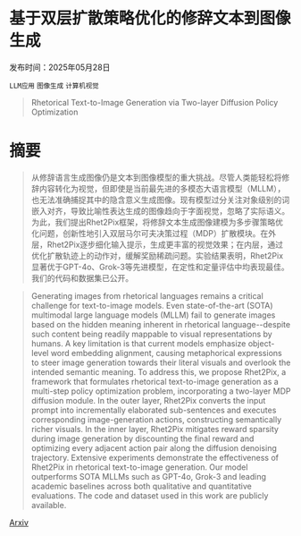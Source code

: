 # 基于双层扩散策略优化的修辞文本到图像生成

发布时间：2025年05月28日

`LLM应用` `图像生成` `计算机视觉`

> Rhetorical Text-to-Image Generation via Two-layer Diffusion Policy Optimization

# 摘要

> 从修辞语言生成图像仍是文本到图像模型的重大挑战。尽管人类能轻松将修辞内容转化为视觉，但即使是当前最先进的多模态大语言模型（MLLM），也无法准确捕捉其中的隐含意义生成图像。现有模型过分关注对象级别的词嵌入对齐，导致比喻性表达生成的图像趋向于字面视觉，忽略了实际语义。为此，我们提出Rhet2Pix框架，将修辞文本生成图像建模为多步骤策略优化问题，创新性地引入双层马尔可夫决策过程（MDP）扩散模块。在外层，Rhet2Pix逐步细化输入提示，生成更丰富的视觉效果；在内层，通过优化扩散轨迹上的动作对，缓解奖励稀疏问题。实验结果表明，Rhet2Pix显著优于GPT-4o、Grok-3等先进模型，在定性和定量评估中均表现最佳。我们的代码和数据集已公开。

> Generating images from rhetorical languages remains a critical challenge for text-to-image models. Even state-of-the-art (SOTA) multimodal large language models (MLLM) fail to generate images based on the hidden meaning inherent in rhetorical language--despite such content being readily mappable to visual representations by humans. A key limitation is that current models emphasize object-level word embedding alignment, causing metaphorical expressions to steer image generation towards their literal visuals and overlook the intended semantic meaning. To address this, we propose Rhet2Pix, a framework that formulates rhetorical text-to-image generation as a multi-step policy optimization problem, incorporating a two-layer MDP diffusion module. In the outer layer, Rhet2Pix converts the input prompt into incrementally elaborated sub-sentences and executes corresponding image-generation actions, constructing semantically richer visuals. In the inner layer, Rhet2Pix mitigates reward sparsity during image generation by discounting the final reward and optimizing every adjacent action pair along the diffusion denoising trajectory. Extensive experiments demonstrate the effectiveness of Rhet2Pix in rhetorical text-to-image generation. Our model outperforms SOTA MLLMs such as GPT-4o, Grok-3 and leading academic baselines across both qualitative and quantitative evaluations. The code and dataset used in this work are publicly available.

[Arxiv](https://arxiv.org/abs/2505.22792)